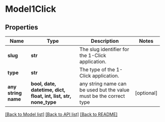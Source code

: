 # Model1Click


## Properties
Name | Type | Description | Notes
------------ | ------------- | ------------- | -------------
**slug** | **str** | The slug identifier for the 1-Click application. | 
**type** | **str** | The type of the 1-Click application. | 
**any string name** | **bool, date, datetime, dict, float, int, list, str, none_type** | any string name can be used but the value must be the correct type | [optional]

[[Back to Model list]](../README.md#documentation-for-models) [[Back to API list]](../README.md#documentation-for-api-endpoints) [[Back to README]](../README.md)


